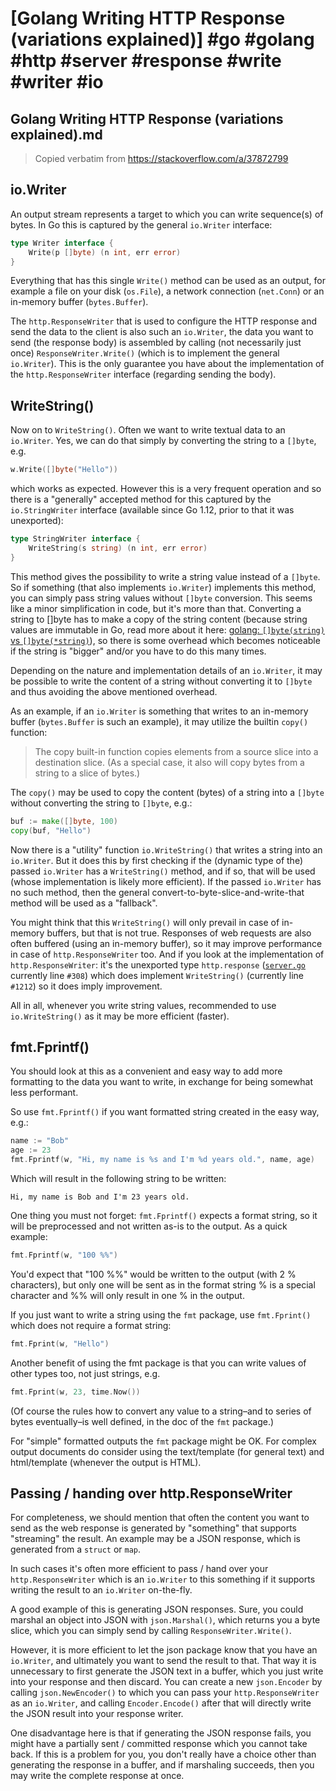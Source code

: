 # [Golang Writing HTTP Response (variations explained)] #go #golang #http #server #response #write #writer #io

## Golang Writing HTTP Response (variations explained).md

> Copied verbatim from https://stackoverflow.com/a/37872799

## io.Writer

An output stream represents a target to which you can write sequence(s) of bytes. In Go this is captured by the general `io.Writer` interface:

```go
type Writer interface {
    Write(p []byte) (n int, err error)
}
```

Everything that has this single `Write()` method can be used as an output, for example a file on your disk (`os.File`), a network connection (`net.Conn`) or an in-memory buffer (`bytes.Buffer`).

The `http.ResponseWriter` that is used to configure the HTTP response and send the data to the client is also such an `io.Writer`, the data you want to send (the response body) is assembled by calling (not necessarily just once) `ResponseWriter.Write()` (which is to implement the general `io.Writer`). This is the only guarantee you have about the implementation of the `http.ResponseWriter` interface (regarding sending the body).

## WriteString()

Now on to `WriteString()`. Often we want to write textual data to an `io.Writer`. Yes, we can do that simply by converting the string to a `[]byte`, e.g.

```go
w.Write([]byte("Hello"))
```

which works as expected. However this is a very frequent operation and so there is a "generally" accepted method for this captured by the `io.StringWriter` interface (available since Go 1.12, prior to that it was unexported):

```go
type StringWriter interface {
    WriteString(s string) (n int, err error)
}
```

This method gives the possibility to write a string value instead of a `[]byte`. So if something (that also implements `io.Writer`) implements this method, you can simply pass string values without `[]byte` conversion. This seems like a minor simplification in code, but it's more than that. Converting a string to []byte has to make a copy of the string content (because string values are immutable in Go, read more about it here: [golang: `[]byte(string)` vs `[]byte(*string)`](https://stackoverflow.com/questions/43470284/golang-bytestring-vs-bytestring/43470344#43470344)), so there is some overhead which becomes noticeable if the string is "bigger" and/or you have to do this many times.

Depending on the nature and implementation details of an `io.Writer`, it may be possible to write the content of a string without converting it to `[]byte` and thus avoiding the above mentioned overhead.

As an example, if an `io.Writer` is something that writes to an in-memory buffer (`bytes.Buffer` is such an example), it may utilize the builtin `copy()` function:

> The copy built-in function copies elements from a source slice into a destination slice. (As a special case, it also will copy bytes from a string to a slice of bytes.)

The `copy()` may be used to copy the content (bytes) of a string into a `[]byte` without converting the string to `[]byte`, e.g.:

```go
buf := make([]byte, 100)
copy(buf, "Hello")
```

Now there is a "utility" function `io.WriteString()` that writes a string into an `io.Writer`. But it does this by first checking if the (dynamic type of the) passed `io.Writer` has a `WriteString()` method, and if so, that will be used (whose implementation is likely more efficient). If the passed `io.Writer` has no such method, then the general convert-to-byte-slice-and-write-that method will be used as a "fallback".

You might think that this `WriteString()` will only prevail in case of in-memory buffers, but that is not true. Responses of web requests are also often buffered (using an in-memory buffer), so it may improve performance in case of `http.ResponseWriter` too. And if you look at the implementation of `http.ResponseWriter`: it's the unexported type `http.response` ([`server.go`](https://golang.org/src/net/http/server.go) currently line `#308`) which does implement `WriteString()` (currently line `#1212`) so it does imply improvement.

All in all, whenever you write string values, recommended to use `io.WriteString()` as it may be more efficient (faster).

## fmt.Fprintf()

You should look at this as a convenient and easy way to add more formatting to the data you want to write, in exchange for being somewhat less performant.

So use `fmt.Fprintf()` if you want formatted string created in the easy way, e.g.:

```go
name := "Bob"
age := 23
fmt.Fprintf(w, "Hi, my name is %s and I'm %d years old.", name, age)
```

Which will result in the following string to be written:

```
Hi, my name is Bob and I'm 23 years old.
```

One thing you must not forget: `fmt.Fprintf()` expects a format string, so it will be preprocessed and not written as-is to the output. As a quick example:

```go
fmt.Fprintf(w, "100 %%")
```

You'd expect that "100 %%" would be written to the output (with 2 % characters), but only one will be sent as in the format string % is a special character and %% will only result in one % in the output.

If you just want to write a string using the `fmt` package, use `fmt.Fprint()` which does not require a format string:

```go
fmt.Fprint(w, "Hello")
```

Another benefit of using the fmt package is that you can write values of other types too, not just strings, e.g.

```go
fmt.Fprint(w, 23, time.Now())
```

(Of course the rules how to convert any value to a string–and to series of bytes eventually–is well defined, in the doc of the `fmt` package.)

For "simple" formatted outputs the `fmt` package might be OK. For complex output documents do consider using the text/template (for general text) and html/template (whenever the output is HTML).

## Passing / handing over http.ResponseWriter

For completeness, we should mention that often the content you want to send as the web response is generated by "something" that supports "streaming" the result. An example may be a JSON response, which is generated from a `struct` or `map`.

In such cases it's often more efficient to pass / hand over your `http.ResponseWriter` which is an `io.Writer` to this something if it supports writing the result to an `io.Writer` on-the-fly.

A good example of this is generating JSON responses. Sure, you could marshal an object into JSON with `json.Marshal()`, which returns you a byte slice, which you can simply send by calling `ResponseWriter.Write()`.

However, it is more efficient to let the json package know that you have an `io.Writer`, and ultimately you want to send the result to that. That way it is unnecessary to first generate the JSON text in a buffer, which you just write into your response and then discard. You can create a new `json.Encoder` by calling `json.NewEncoder()` to which you can pass your `http.ResponseWriter` as an `io.Writer`, and calling `Encoder.Encode()` after that will directly write the JSON result into your response writer.

One disadvantage here is that if generating the JSON response fails, you might have a partially sent / committed response which you cannot take back. If this is a problem for you, you don't really have a choice other than generating the response in a buffer, and if marshaling succeeds, then you may write the complete response at once.


